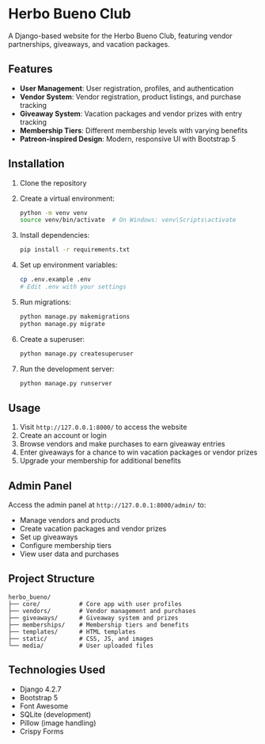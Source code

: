 # Herbo Bueno Club

A Django-based website for the Herbo Bueno Club, featuring vendor partnerships, giveaways, and vacation packages.

## Features

- **User Management**: User registration, profiles, and authentication
- **Vendor System**: Vendor registration, product listings, and purchase tracking
- **Giveaway System**: Vacation packages and vendor prizes with entry tracking
- **Membership Tiers**: Different membership levels with varying benefits
- **Patreon-inspired Design**: Modern, responsive UI with Bootstrap 5

## Installation

1. Clone the repository
2. Create a virtual environment:
   ```bash
   python -m venv venv
   source venv/bin/activate  # On Windows: venv\Scripts\activate
   ```

3. Install dependencies:
   ```bash
   pip install -r requirements.txt
   ```

4. Set up environment variables:
   ```bash
   cp .env.example .env
   # Edit .env with your settings
   ```

5. Run migrations:
   ```bash
   python manage.py makemigrations
   python manage.py migrate
   ```

6. Create a superuser:
   ```bash
   python manage.py createsuperuser
   ```

7. Run the development server:
   ```bash
   python manage.py runserver
   ```

## Usage

1. Visit `http://127.0.0.1:8000/` to access the website
2. Create an account or login
3. Browse vendors and make purchases to earn giveaway entries
4. Enter giveaways for a chance to win vacation packages or vendor prizes
5. Upgrade your membership for additional benefits

## Admin Panel

Access the admin panel at `http://127.0.0.1:8000/admin/` to:
- Manage vendors and products
- Create vacation packages and vendor prizes
- Set up giveaways
- Configure membership tiers
- View user data and purchases

## Project Structure

```
herbo_bueno/
├── core/           # Core app with user profiles
├── vendors/        # Vendor management and purchases
├── giveaways/      # Giveaway system and prizes
├── memberships/    # Membership tiers and benefits
├── templates/      # HTML templates
├── static/         # CSS, JS, and images
└── media/          # User uploaded files
```

## Technologies Used

- Django 4.2.7
- Bootstrap 5
- Font Awesome
- SQLite (development)
- Pillow (image handling)
- Crispy Forms
